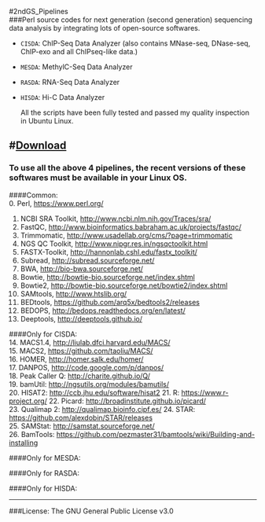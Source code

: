 #2ndGS_Pipelines                                                          
###Perl source codes for next generation (second generation) sequencing data analysis by integrating lots of open-source softwares.
                                                             

+ `CISDA`: ChIP-Seq Data Analyzer (also contains MNase-seq, DNase-seq, ChIP-exo and all ChIPseq-like data.)                                              
                                                                  
+ `MESDA`: MethylC-Seq Data Analyzer    
                       
+ `RASDA`: RNA-Seq Data Analyzer  
                                       
+ `HISDA`: Hi-C  Data Analyzer            
                                                               
                                                               
  All the scripts have been fully tested and passed my quality inspection in Ubuntu Linux.                  
                                               
#[Download](https://github.com/CTLife/2ndGS_Pipelines/releases)                   
---------------------------------------------------------------------------------------------                                                                     
### To use all the above 4 pipelines, the recent versions of these softwares must be available in your Linux OS.          
####Common:                                        
0. Perl, https://www.perl.org/                 
1. NCBI SRA Toolkit, http://www.ncbi.nlm.nih.gov/Traces/sra/                                
2. FastQC, http://www.bioinformatics.babraham.ac.uk/projects/fastqc/
3. Trimmomatic, http://www.usadellab.org/cms/?page=trimmomatic                   
4. NGS QC Toolkit, http://www.nipgr.res.in/ngsqctoolkit.html              
5. FASTX-Toolkit, http://hannonlab.cshl.edu/fastx_toolkit/                  
6. Subread, http://subread.sourceforge.net/               
7. BWA, http://bio-bwa.sourceforge.net/          
8. Bowtie, http://bowtie-bio.sourceforge.net/index.shtml       
9. Bowtie2, http://bowtie-bio.sourceforge.net/bowtie2/index.shtml              
10. SAMtools, http://www.htslib.org/            
11. BEDtools, https://github.com/arq5x/bedtools2/releases                                
12. BEDOPS, http://bedops.readthedocs.org/en/latest/                
13. Deeptools, http://deeptools.github.io/ 

####Only for CISDA:                                                     
14. MACS1.4, http://liulab.dfci.harvard.edu/MACS/         
15. MACS2, https://github.com/taoliu/MACS/                
16. HOMER, http://homer.salk.edu/homer/                
17. DANPOS, http://code.google.com/p/danpos/      
18. Peak Caller Q: http://charite.github.io/Q/                           
19. bamUtil:  http://ngsutils.org/modules/bamutils/        
20. HISAT2: http://ccb.jhu.edu/software/hisat2
21. R: https://www.r-project.org/
22. Picard: http://broadinstitute.github.io/picard/                                
23. Qualimap 2: http://qualimap.bioinfo.cipf.es/
24. STAR: https://github.com/alexdobin/STAR/releases                                                                      
25. SAMStat: http://samstat.sourceforge.net/                                                          
26. BamTools: https://github.com/pezmaster31/bamtools/wiki/Building-and-installing  
                                  
####Only for MESDA:                            
                               
####Only for RASDA:                         
                            
####Only for HISDA:                                                  
                                                                                           
                                                                                                        
---------------------------------------------------------------------------------
###License: The GNU General Public License v3.0                    
                                                                         
